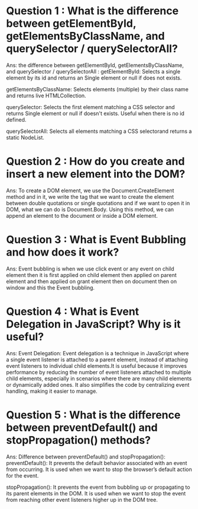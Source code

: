 # Question 1 : What is the difference between getElementById, getElementsByClassName, and querySelector / querySelectorAll?

Ans: the difference between getElementById, getElementsByClassName, and querySelector / querySelectorAll : 
getElementById: Selects a single element by its id and returns an Single element or null if does not exists.

getElementsByClassName: Selects elements (multiple) by their class name and returns live HTMLCollection.

querySelector: Selects the first element matching a CSS selector and returns Single element or null if doesn't exists. Useful when there is no id defined.

querySelectorAll: Selects all elements matching a CSS selectorand returns a static NodeList.

# Question 2 : How do you create and insert a new element into the DOM?
Ans: To create a DOM element, we use the Document.CreateElement method and in it, we write the tag that we want to create the element between double quotations or single quotations and if we want to open it in DOM, what we can do is Document.Body. Using this method, we can append an element to the document or inside a DOM element.

# Question 3 : What is Event Bubbling and how does it work?
Ans: Event bubbling is when we use click event or any event on child element then it is first applied on child element then applied on parent element and then applied on grant element then on document then on window and this the Event bubbling.

# Question 4 : What is Event Delegation in JavaScript? Why is it useful?
Ans: Event Delegation: Event delegation is a technique in JavaScript where a single event listener is attached to a parent element, instead of attaching event listeners to individual child elements.It is useful because it improves performance by reducing the number of event listeners attached to multiple child elements, especially in scenarios where there are many child elements or dynamically added ones. It also simplifies the code by centralizing event handling, making it easier to manage.

# Question 5 : What is the difference between preventDefault() and stopPropagation() methods?
Ans: Difference between preventDefault() and stopPropagation():
preventDefault(): It prevents the default behavior associated with an event from occurring. It is used when we want to stop the browser’s default action for the event. 

stopPropagation(): It prevents the event from bubbling up or propagating to its parent elements in the DOM. It is used when we want to stop the event from reaching other event listeners higher up in the DOM tree.